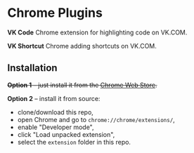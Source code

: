 Chrome Plugins
==============

**VK Code**
	Chrome extension for highlighting code on VK.COM.

**VK Shortcut**
	Chrome adding shortcuts on VK.COM.


Installation
------------

~~**Option 1** – just install it from the [Chrome Web Store](https://chrome.google.com).~~

**Option 2** – install it from source:

* clone/download this repo,
* open Chrome and go to `chrome://chrome/extensions/`,
* enable "Developer mode",
* click "Load unpacked extension",
* select the `extension` folder in this repo.
